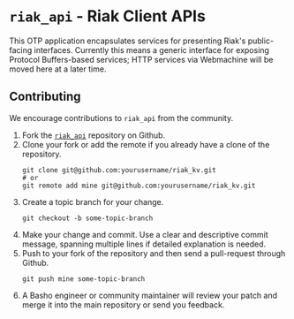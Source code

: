 # `riak_api` - Riak Client APIs

This OTP application encapsulates services for presenting Riak's
public-facing interfaces. Currently this means a generic interface for
exposing Protocol Buffers-based services; HTTP services via Webmachine
will be moved here at a later time.

## Contributing

We encourage contributions to `riak_api` from the community.

1. Fork the [`riak_api`](https://github.com/basho/riak_api) repository
   on Github.
2. Clone your fork or add the remote if you already have a clone of
   the repository.
   ```shell
   git clone git@github.com:yourusername/riak_kv.git
   # or
   git remote add mine git@github.com:yourusername/riak_kv.git
   ```
3. Create a topic branch for your change.
   ```shell
   git checkout -b some-topic-branch
   ```
4. Make your change and commit. Use a clear and descriptive commit
   message, spanning multiple lines if detailed explanation is needed.
5. Push to your fork of the repository and then send a pull-request
   through Github.
   ```shell
   git push mine some-topic-branch
   ```
6. A Basho engineer or community maintainer will review your patch and
   merge it into the main repository or send you feedback.
